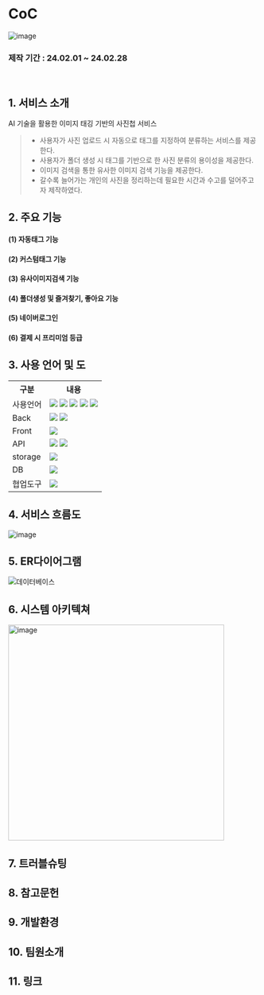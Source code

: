 # CoC
![image](https://github.com/2023-SMHRD-IS-CLOUD-1/SpringCoC/assets/117277864/32b8bbc4-b36a-462d-aef8-37d9869007d1)

### 제작 기간 : 24.02.01 ~ 24.02.28
<br/>

## 1. 서비스 소개
AI 기술을 활용한 이미지 태깅 기반의 사진첩 서비스
<br/>
> - 사용자가 사진 업로드 시 자동으로 태그를 지정하여 분류하는 서비스를 제공한다.
> - 사용자가 폴더 생성 시 태그를 기반으로 한 사진 분류의 용이성을 제공한다.
> - 이미지 검색을 통한 유사한 이미지 검색 기능을 제공한다.
> - 갈수록 늘어가는 개인의 사진을 정리하는데 필요한 시간과 수고를 덜어주고자 제작하였다.

## 2. 주요 기능
#### (1) 자동태그 기능

#### (2) 커스텀태그 기능

#### (3) 유사이미지검색 기능

#### (4) 폴더생성 및 즐겨찾기, 좋아요 기능

#### (5) 네이버로그인

#### (6) 결제 시 프리미엄 등급

## 3. 사용 언어 및 도

<table>
    <tr>
        <th>구분</th>
        <th>내용</th>
    </tr>
    <tr>
        <td>사용언어</td>
        <td>
            <img src="https://img.shields.io/badge/Java-007396?style=for-the-badge&logo=java&logoColor=white"/>
                  <img src="https://img.shields.io/badge/Python-3776AB?style=for-the-badge&logo=Python&logoColor=white"/>
            <img src="https://img.shields.io/badge/HTML5-E34F26?style=for-the-badge&logo=HTML5&logoColor=white"/>
            <img src="https://img.shields.io/badge/CSS3-1572B6?style=for-the-badge&logo=CSS3&logoColor=white"/>
            <img src="https://img.shields.io/badge/JavaScript-F7DF1E?style=for-the-badge&logo=JavaScript&logoColor=white"/>
        </td>
    </tr>
    <tr>
        <td>Back</td>
        <td>
            <img src="https://img.shields.io/badge/SpringBoot-6DB33F?style=for-the-badge&logo=SpringBoot&logoColor=white"/>
            <img src="https://img.shields.io/badge/Flask-000000?style=for-the-badge&logo=Flask&logoColor=white"/>
        </td>
    </tr>
    <tr>
        <td>Front</td>
        <td>
            <img src="https://img.shields.io/badge/React-61DAFB?style=for-the-badge&logo=React&logoColor=white"/>
        </td>
    </tr>
    <tr>
        <td>API</td>
        <td>
            <img src="https://images.velog.io/images/sjy5386/post/5a4c7f83-dbd0-48e3-8496-ff9d34a03feb/import-black.png"/>
                 <img src="https://img.shields.io/badge/Naver-03C75A?style=for-the-badge&logo=Naver&logoColor=white"/>
        </td>
    </tr>
    <tr>
        <td>storage</td>
        <td>
            <img src="https://img.shields.io/badge/AmazonS3-569A31?style=for-the-badge&logo=AmazonS3&logoColor=white"/>
        </td>
    </tr>
   <tr>
        <td>DB</td>
        <td>
            <img src="https://img.shields.io/badge/Oracle-F80000?style=for-the-badge&logo=Oracle&logoColor=white"/>
        </td>
    </tr>
     <tr>
        <td>협업도구</td>
        <td>
            <img src="https://img.shields.io/badge/GitHub-181717?style=for-the-badge&logo=GitHub&logoColor=white"/>
        </td>
    </tr>
</table>



## 4. 서비스 흐름도
![image](https://github.com/2023-SMHRD-IS-CLOUD-1/SpringCoC/assets/117277864/0f4c5405-9095-4be6-8e95-daee66847cd4)


## 5. ER다이어그램
![데이터베이스](https://github.com/2023-SMHRD-IS-CLOUD-1/SpringCoC/assets/117277864/cbd5e836-f6bc-4e84-a15b-ae5b99366bb4)

## 6. 시스템 아키텍쳐
<img width="434" alt="image" src="https://github.com/2023-SMHRD-IS-CLOUD-1/SpringCoC/assets/117277864/48939c12-1e37-4630-beaf-9f3d645d9ad1">

## 7. 트러블슈팅

## 8. 참고문헌

## 9. 개발환경

## 10. 팀원소개

## 11. 링크
